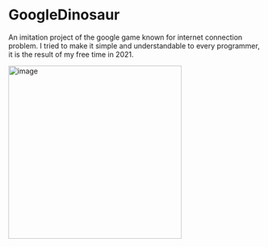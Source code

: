 # GoogleDinosaur
An imitation project of the google game known for internet connection problem. I tried to make it simple and understandable to every programmer, it is the result of my free time in 2021.

<img width="343" alt="image" src="https://github.com/alexjr2001/GoogleDinosaur/assets/63054183/1f880a60-0829-447e-ad7f-42641480b89a">
